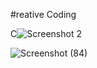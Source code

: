 #reative Coding


C![Screenshot 2](https://user-images.githubusercontent.com/90189815/209234081-3e4d710d-fc1d-4b26-9222-9655d7b689a7.png)

![Screenshot (84)](https://user-images.githubusercontent.com/90189815/208985486-5ad087dd-8fc8-4b53-81a0-b6872e0791e8.png)
